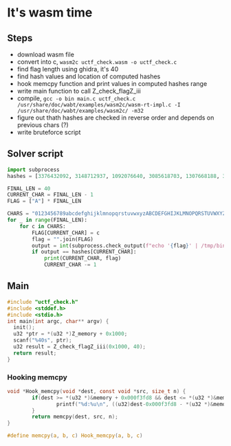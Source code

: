 # It's wasm time


## Steps
* download wasm file
* convert into c, `wasm2c uctf_check.wasm -o uctf_check.c`
* find flag length using ghidra, it's 40
* find hash values and location of computed hashes
* hook memcpy function and print values in computed hashes range
* write main function to call Z_check_flagZ_iii
* compile, `gcc -o bin main.c uctf_check.c /usr/share/doc/wabt/examples/wasm2c/wasm-rt-impl.c -I /usr/share/doc/wabt/examples/wasm2c/ -m32`
* figure out thath hashes are checked in reverse order and depends on previous chars (?)
* write bruteforce script


## Solver script
```python
import subprocess
hashes = [3376432092, 3148712937, 1092076640, 3085618703, 1307668188, 3064531694, 3095200819, 1314007355, 1606225393, 1858895620, 2335139813, 3037063580, 1259113065, 3219670873, 938526970, 969196095, 1671119862, 4272550096, 269800838, 522471065, 294751910, 2811768691, 1081432078, 1783355845, 4021686844, 18937586, 4043001627, 1741576394, 4258593175, 1720489385, 1751158510, 2453082277, 2213928557, 1943025302, 2644949069, 866998554, 347023697, 2340565760, 4097429266, 55132197]

FINAL_LEN = 40
CURRENT_CHAR = FINAL_LEN - 1
FLAG = ["A"] * FINAL_LEN

CHARS = "0123456789abcdefghijklmnopqrstuvwxyzABCDEFGHIJKLMNOPQRSTUVWXYZ!_{}-"
for _ in range(FINAL_LEN):
    for c in CHARS:
        FLAG[CURRENT_CHAR] = c
        flag = "".join(FLAG)
        output = int(subprocess.check_output(f"echo '{flag}' | /tmp/bin | grep '^{CURRENT_CHAR}:'", shell=True).split()[-1].strip().split(b":")[-1])
        if output == hashes[CURRENT_CHAR]:
            print(CURRENT_CHAR, flag)
            CURRENT_CHAR -= 1
```

## Main
```c
#include "uctf_check.h"
#include <stddef.h>
#include <stdio.h>
int main(int argc, char** argv) {
  init();
  u32 *ptr = *(u32 *)Z_memory + 0x1000;
  scanf("%40s", ptr);
  u32 result = Z_check_flagZ_iii(0x1000, 40);
  return result;
}
```

### Hooking memcpy 
```c
void *Hook_memcpy(void *dest, const void *src, size_t n) {
        if(dest >= *(u32 *)&memory + 0x000f3fd8 && dest <= *(u32 *)&memory + 0x000f3fd8 + 40 * 4) {
                printf("%d:%u\n", ((u32)dest-0x000f3fd8 - *(u32 *)&memory)/4, *(u32 *)src);
        }
        return memcpy(dest, src, n);
}

#define memcpy(a, b, c) Hook_memcpy(a, b, c)
```
